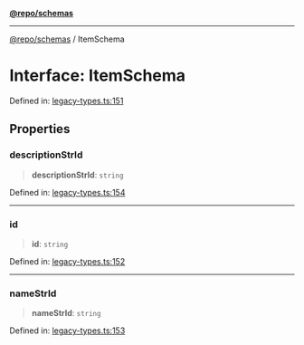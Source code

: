 [**@repo/schemas**](../README.md)

---

[@repo/schemas](../README.md) / ItemSchema

# Interface: ItemSchema

Defined in: [legacy-types.ts:151](https://github.com/alexqguo/drinking-board-game-v3/blob/b790afaa2e3b8fa2b8d92187d67ae85cb9db6cc2/packages/schemas/src/legacy-types.ts#L151)

## Properties

### descriptionStrId

> **descriptionStrId**: `string`

Defined in: [legacy-types.ts:154](https://github.com/alexqguo/drinking-board-game-v3/blob/b790afaa2e3b8fa2b8d92187d67ae85cb9db6cc2/packages/schemas/src/legacy-types.ts#L154)

---

### id

> **id**: `string`

Defined in: [legacy-types.ts:152](https://github.com/alexqguo/drinking-board-game-v3/blob/b790afaa2e3b8fa2b8d92187d67ae85cb9db6cc2/packages/schemas/src/legacy-types.ts#L152)

---

### nameStrId

> **nameStrId**: `string`

Defined in: [legacy-types.ts:153](https://github.com/alexqguo/drinking-board-game-v3/blob/b790afaa2e3b8fa2b8d92187d67ae85cb9db6cc2/packages/schemas/src/legacy-types.ts#L153)
